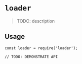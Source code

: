 # `loader`

> TODO: description

## Usage

```
const loader = require('loader');

// TODO: DEMONSTRATE API
```
